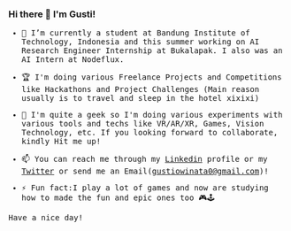 ### Hi there 👋 I'm Gusti!
<samp>
  
- 🔭 I’m currently a student at Bandung Institute of Technology, Indonesia and this summer working on AI Research Engineer Internship at Bukalapak. I also was an AI Intern at Nodeflux.
  
- 🏆 I'm doing various Freelance Projects and Competitions like Hackathons and Project Challenges (Main reason usually is to travel and sleep in the hotel xixixi)

- 👯 I'm quite a geek so I'm doing various experiments with various tools and techs like VR/AR/XR, Games, Vision Technology, etc. If you looking forward to collaborate, kindly Hit me up!

- 📫 You can reach me through my [Linkedin](https://www.linkedin.com/in/sang-gusti/) profile or my [Twitter](https://twitter.com/gusti_triandi) or send me an Email(gustiowinata0@gmail.com)!

- ⚡ Fun fact:I play a lot of games and now are studying how to made the fun and epic ones too 🎮🕹

Have a nice day!
</samp>
